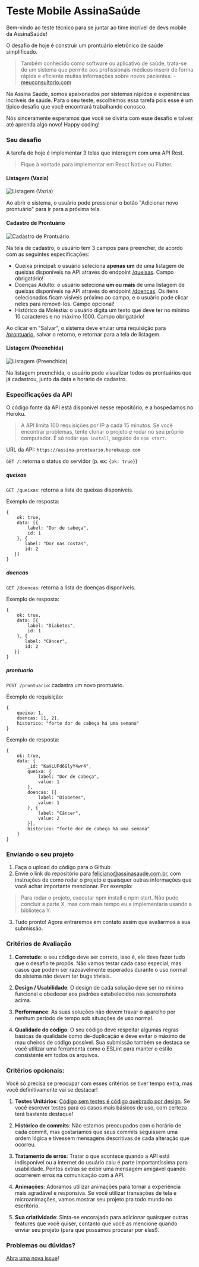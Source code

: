 # Teste Mobile AssinaSaúde

Bem-vindo ao teste técnico para se juntar ao time incrível de devs mobile da AssinaSaúde!

O desafio de hoje é construir um prontuário eletrônico de saúde simplificado.

> Também conhecido como software ou aplicativo de saúde, trata-se de um sistema que permite aos profissionais médicos inserir de forma rápida e eficiente muitas informações sobre novos pacientes. - [meuconsultorio.com](https://www.meuconsultorio.com/blog/o-que-e-prontuario-eletronico/)

Na Assina Saúde, somos apaixonados por sistemas rápidos e experiências incríveis de saúde.
Para o seu teste, escolhemos essa tarefa pois esse é um típico desafio que você encontrará trabalhando conosco.

Nós sinceramente esperamos que você se divirta com esse desafio e talvez até aprenda algo novo! Happy coding!

### Seu desafio

A tarefa de hoje é implementar 3 telas que interagem com uma API Rest.

> Fique à vontade para implementar em React Native ou Flutter.

#### Listagem (Vazia)

![Listagem (Vazia)](/images/prontuario-vazio.png?raw=true "Listagem (Vazia)")

Ao abrir o sistema, o usuário pode pressionar o botão "Adicionar novo prontuário" para ir para a próxima tela.

#### Cadastro de Prontuário

![Cadastro de Prontuário](/images/prontuario-anamnese.png?raw=true "Cadastro de Prontuário")

Na tela de cadastro, o usuário tem 3 campos para preencher, de acordo com as seguintes especificações:

- Queixa principal: o usuário seleciona **apenas um** de uma listagem de queixas disponíveis na API através do endpoint [/queixas](#queixas). Campo obrigatório!
- Doenças Adulto: o usuário seleciona **um ou mais** de uma listagem de queixas disponíveis na API através do endpoint [/doencas](#doencas).
Os itens selecionados ficam visíveis próximo ao campo, e o usuário pode clicar neles para removê-los. Campo opcional!
- Histórico da Moléstia: o usuário digita um texto que deve ter no mínimo 10 caracteres e no máximo 1000. Campo obrigatório!

Ao clicar em "Salvar", o sistema deve enviar uma requisição para [/prontuario](#prontuario), salvar o retorno, e retornar para a tela de listagem.

#### Listagem (Preenchida)

![Listagem (Preenchida)](/images/prontuario-preenchido.png?raw=true "Listagem (Preenchida)")

Na listagem preenchida, o usuário pode visualizar todos os prontuários que já cadastrou, junto da data e horário de cadastro.

### Especificações da API

O código fonte da API está disponível nesse repositório, e a hospedamos no Heroku.

> A API limita 100 requisições por IP a cada 15 minutos. Se você encontrar problemas, tente clonar o projeto e rodar no seu próprio computador. É só rodar `npm install`, seguido de `npm start`.

URL da API: `https://assina-prontuario.herokuapp.com`

`GET /`: retorna o status do servidor (p. ex: `{ok: true}`) 

##### queixas
`GET /queixas`: retorna a lista de queixas disponíveis.

Exemplo de resposta: 
```
{
    ok: true,
    data: [{
        label: "Dor de cabeça",
        id: 1
    }, {
       label: "Dor nas costas",
       id: 2
   }]
}
```

##### doencas
`GET /doencas`: retorna a lista de doenças disponíveis.

Exemplo de resposta: 
```
{
    ok: true,
    data: [{
        label: "Diabetes",
        id: 1
    }, {
       label: "Câncer",
       id: 2
   }]
}
```

##### prontuario
`POST /prontuario`: cadastra um novo prontuário.

Exemplo de requisição:
```
{
    queixa: 1,
    doencas: [1, 2],
    historico: "forte dor de cabeça há uma semana"
}
```

Exemplo de resposta: 
```
{
    ok: true,
    data: {
        _id: "KaVLUFd6GlyY4wr4",
        queixa: {
            label: "Dor de cabeça",
            value: 1
        },
        doencas: [{
            label: "Diabetes",
            value: 1
        }, {
            label: "Câncer",
            value: 2
        }],
        historico: "forte dor de cabeça há uma semana"
    }
}
```

### Enviando o seu projeto

1. Faça o upload do código para o Github
2. Envie o link do repositório para feliciano@assinasaude.com.br, com instruções de como rodar o projeto e quaisquer outras informações que você achar importante mencionar.
Por exemplo:

> Para rodar o projeto, executar npm install e npm start. Não pude concluir a parte X, mas com mais tempo eu a implementaria usando a biblioteca Y.

3. Tudo pronto! Agora entraremos em contato assim que avaliarmos a sua submissão.

### Critérios de Avaliação

1. **Corretude**: o seu código deve ser correto, isso é, ele deve fazer tudo que o desafio te propôs.
Não vamos testar cada caso especial, mas casos que podem ser razoavelmente esperados durante o uso normal do sistema não devem ter bugs triviais.

2. **Design / Usabilidade**: O design de cada solução deve ser no mínimo funcional e obedecer aos padrões estabelecidos nas screenshots acima.

3. **Performance**: As suas soluções não devem travar o aparelho por nenhum período de tempo sob situações de uso normal.

4. **Qualidade do código**: O seu código deve respeitar algumas regras básicas de qualidade como de-duplicação e deve evitar o máximo de mau cheiros de código possível.
Sua submissão também se destaca se você utilizar uma ferramenta como o ESLint para manter o estilo consistente em todos os arquivos.

### Critérios opcionais:

Você só precisa se preocupar com esses critérios se tiver tempo extra, mas você definitivamente vai se destacar!

1. **Testes Unitários**: [Código sem testes é código quebrado por design](https://jacobian.org/2009/apr/15/django-apps-with-buildout/). Se você escrever testes para os casos mais básicos de uso, com certeza terá bastante destaque!

2. **Histórico de commits**: Não estamos preocupados com o horário de cada commit, mas gostaríamos que seus commits seguissem uma ordem lógica e tivessem mensagens descritivas de cada alteração que ocorreu.

3. **Tratamento de erros**: Tratar o que acontece quando a API está indisponível ou a internet do usuário caiu é parte importantíssima para usabilidade. Pontos extras se exibir uma mensagem amigável quando ocorrerem erros na comunicação com a API.

4. **Animações**: Adoramos utilizar animações para tornar a experiência mais agradável e responsiva. Se você utilizar transações de tela e microanimações, vamos mostrar seu projeto pra todo mundo no escritório.

5. **Sua criatividade**: Sinta-se encorajado para adicionar quaisquer outras features que você quiser, contanto que você as mencione quando enviar seu projeto (para que possamos procurar por elas!).

### Problemas ou dúvidas?

[Abra uma nova issue](/issues)!
